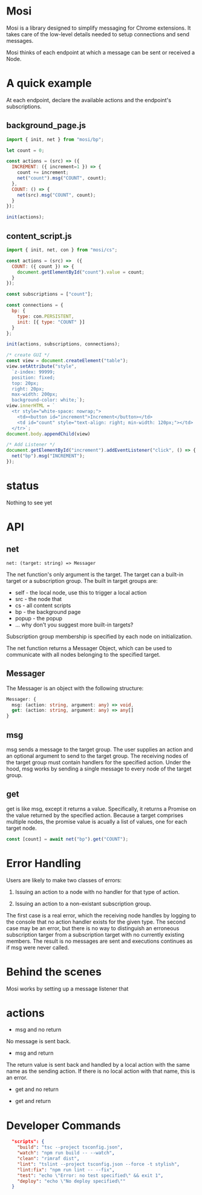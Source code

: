# Mosi

Mosi is a library designed to simplify messaging for Chrome extensions. It takes care of the low-level details needed to setup connections and send messages.

Mosi thinks of each endpoint at which a message can be sent or received a Node.

# A quick example

At each endpoint, declare the available actions and the endpoint's subscriptions.

## background_page.js

```javascript
import { init, net } from "mosi/bp";

let count = 0;

const actions = (src) => ({
  INCREMENT: ({ increment=1 }) => {
    count += increment;
    net("count").msg("COUNT", count);
  },
  COUNT: () => {
    net(src).msg("COUNT", count);
  }
});

init(actions);
```

## content_script.js

```javascript
import { init, net, con } from "mosi/cs";

const actions = (src) =>  ({
  COUNT: ({ count }) => {
    document.getElementById("count").value = count;
  }
});

const subscriptions = ["count"];

const connections = {
  bp: {
    type: con.PERSISTENT,
    init: [{ type: "COUNT" }]
  }
};

init(actions, subscriptions, connections);

/* create GUI */
const view = document.createElement("table");
view.setAttribute("style",
  `z-index: 99999;
  position: fixed;
  top: 20px;
  right: 20px;
  max-width: 200px;
  background-color: white;`);
view.innerHTML = `
  <tr style="white-space: nowrap;">
    <td><button id="increment">Increment</button></td>
    <td id="count" style="text-align: right; min-width: 120px;"></td>
  </tr>`;
document.body.appendChild(view)

/* Add Listener */
document.getElementById("increment").addEventListener("click", () => {
  net("bp").msg("INCREMENT");
});
```

# status

Nothing to see yet

# API

## net
`net: (target: string) => Messager`

The net function's only argument is the target. The target can a built-in target or a subscription group. The built in target groups are:

* self - the local node, use this to trigger a local action
* src - the node that
* cs - all content scripts
* bp - the background page
* popup - the popup
* ... why don't you suggest more built-in targets?

Subscription group membership is specified by each node on initialization.

The net function returns a Messager Object, which can be used to communicate with all nodes belonging to the specified target.

## Messager

The Messager is an object with the following structure:

```typescript
Messager: {
  msg: (action: string, argument: any) => void,
  get: (action: string, argument: any) => any[]
}
```

## msg

msg sends a message to the target group. The user supplies an action and an optional argument to send to the target group. The receiving nodes of the target group must contain handlers for the specified action. Under the hood, msg works by sending a single message to every node of the target group.

## get

get is like msg, except it returns a value. Specifically, it returns a Promise on the value returned by the specified action. Because a target comprises multiple nodes, the promise value is acually a list of values, one for each target node.

```javascript
const [count] = await net("bp").get("COUNT");
```

# Error Handling

Users are likely to make two classes of errors:
1. Issuing an action to a node with no handler for that type of action.


2. Issuing an action to a non-existant subscription group.

The first case is a real error, which the receiving node handles by logging to the console that no action handler exists for the given type. The second case may be an error, but there is no way to distinguish an erroneous subscription targer from a subscription target with no currently existing members. The result is no messages are sent and executions continues as if msg were never called.

# Behind the scenes

Mosi works by setting up a message listener that 

# actions

* msg and no return

No message is sent back.

* msg and return

The return value is sent back and handled by a local action with the same name as the sending action. If there is no local action with that name, this is an error.

* get and no return



* get and return



# Developer Commands

```json
  "scripts": {
    "build": "tsc --project tsconfig.json",
    "watch": "npm run build -- --watch",
    "clean": "rimraf dist",
    "lint": "tslint --project tsconfig.json --force -t stylish",
    "lint:fix": "npm run lint -- --fix",
    "test": "echo \"Error: no test specified\" && exit 1",
    "deploy": "echo \"No deploy specified\""
  }
```
